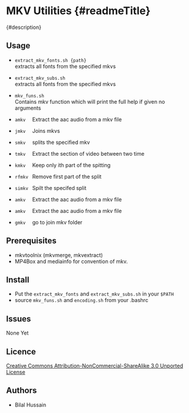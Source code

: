 MKV Utilities {#readmeTitle}
=============

{#description}

Usage
-----
* `extract_mkv_fonts.sh {path}`  
extracts all fonts from the specified mkvs

* `extract_mkv_subs.sh`  
extracts all fonts from the specified mkvs

* `mkv_funs.sh`  
  Contains mkv function which will print the full help if given no arguments 
 * `amkv  ` Extract the aac audio from a mkv file
 * `jmkv  ` Joins mkvs
 * `smkv  ` splits the specified mkv 
 * `tmkv  ` Extract the section of video between two time  
 * `kmkv  ` Keep only ith part of the spitting
 * `rfmkv ` Remove first part of the split
 * `simkv ` Spilt the specifed split
 * `amkv  ` Extract the aac audio from a mkv file
 * `amkv  ` Extract the aac audio from a mkv file
 * `gmkv  ` go to join mkv folder

Prerequisites
-------------
* mkvtoolnix (mkvmerge, mkvextract)
* MP4Box and mediainfo for convention of mkv. 

Install 
-------
* Put the `extract_mkv_fonts` and `extract_mkv_subs.sh`  in your `$PATH`
* source `mkv_funs.sh` and `encoding.sh` from your .bashrc

Issues
------
None Yet

Licence
-------
[Creative Commons Attribution-NonCommercial-ShareAlike 3.0 Unported License](http://creativecommons.org/licenses/by-nc-sa/3.0/ "Full details")

Authors
-------
* Bilal Hussain